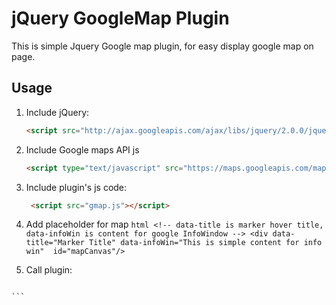 jQuery GoogleMap Plugin
==========

This is simple Jquery Google map plugin, for easy display google map on page.

## Usage


1. Include jQuery:

	```html
	<script src="http://ajax.googleapis.com/ajax/libs/jquery/2.0.0/jquery.min.js"></script>
	```
2. Include Google maps API js

	```html
	<script type="text/javascript" src="https://maps.googleapis.com/maps/api/js?sensor=false"></script>
	```

3. Include plugin's js code:

	```html
	 <script src="gmap.js"></script>
	```

4. Add placeholder for map
       ```html
       <!-- data-title is marker hover title, data-infoWin is content for google InfoWindow -->
       <div data-title="Marker Title" data-infoWin="This is simple content for info win"  id="mapCanvas"/>
       ```

5. Call plugin:

	```js
<script type="text/javascript">
$( document ).ready(function() {

//call Maps plugin
$("#mapCanvas").gmap({
    MapWidth: "600px",           //google map width
    MapHeight: "400px",          //google map height
    Lat: "-34.397",             //map & marker Lat
    Lng: "150.644",             //map &marker Lng
    Zoom: 8,                    //zoom level of map
    Icon: "/images/marker.png", //marker image path
});

});
</script>
	```

